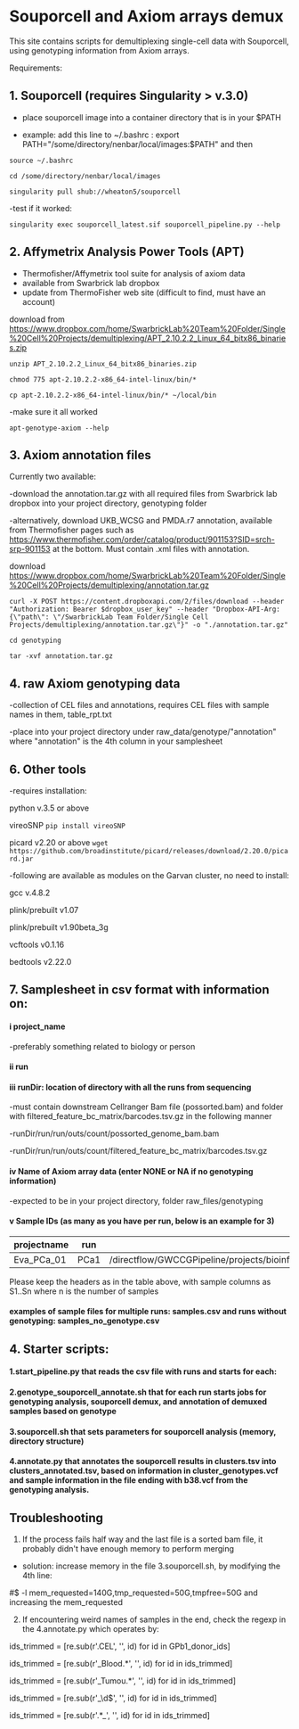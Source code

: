 # Souporcell and Axiom arrays demux

This site contains scripts for demultiplexing single-cell data with Souporcell, using genotyping information from Axiom arrays. 

Requirements:
## 1. Souporcell (requires Singularity > v.3.0)

- place souporcell image into a container directory that is in your $PATH

- example: add this line to ~/.bashrc : export PATH="/some/directory/nenbar/local/images:$PATH" and then

`source ~/.bashrc`

`cd /some/directory/nenbar/local/images`

`singularity pull shub://wheaton5/souporcell`

-test if it worked:

`singularity exec souporcell_latest.sif souporcell_pipeline.py --help`

## 2. Affymetrix Analysis Power Tools (APT)
- Thermofisher/Affymetrix tool suite for analysis of axiom data
- available from Swarbrick lab dropbox
- update from ThermoFisher web site (difficult to find, must have an account)

download from https://www.dropbox.com/home/SwarbrickLab%20Team%20Folder/Single%20Cell%20Projects/demultiplexing/APT_2.10.2.2_Linux_64_bitx86_binaries.zip

`unzip APT_2.10.2.2_Linux_64_bitx86_binaries.zip`

`chmod 775 apt-2.10.2.2-x86_64-intel-linux/bin/*`

`cp apt-2.10.2.2-x86_64-intel-linux/bin/* ~/local/bin`

-make sure it all worked

`apt-genotype-axiom --help`

## 3. Axiom annotation files

Currently two available:

-download the annotation.tar.gz with all required files from Swarbrick lab dropbox into your project directory, genotyping folder

-alternatively, download UKB_WCSG and PMDA.r7 annotation, available from Thermofisher pages such as https://www.thermofisher.com/order/catalog/product/901153?SID=srch-srp-901153 at the bottom. Must contain .xml files with annotation.

download https://www.dropbox.com/home/SwarbrickLab%20Team%20Folder/Single%20Cell%20Projects/demultiplexing/annotation.tar.gz

`curl -X POST https://content.dropboxapi.com/2/files/download --header "Authorization: Bearer $dropbox_user_key" --header "Dropbox-API-Arg: {\"path\": \"/SwarbrickLab Team Folder/Single Cell Projects/demultiplexing/annotation.tar.gz\"}" -o "./annotation.tar.gz"`

`cd genotyping`

`tar -xvf annotation.tar.gz`

## 4. raw Axiom genotyping data

-collection of CEL files and annotations, requires CEL files with sample names in them, table_rpt.txt

-place into your project directory under raw_data/genotype/"annotation" where "annotation" is the 4th column in your samplesheet


## 6. Other tools 

-requires installation:

python v.3.5 or above

vireoSNP `pip install vireoSNP`

picard v2.20 or above `wget https://github.com/broadinstitute/picard/releases/download/2.20.0/picard.jar`

-following are available as modules on the Garvan cluster, no need to install:

gcc v.4.8.2

plink/prebuilt v1.07

plink/prebuilt v1.90beta_3g

vcftools v0.1.16

bedtools v2.22.0



## 7. Samplesheet in csv format with information on: 
#### i project_name 
-preferably something related to biology or person
#### ii run
#### iii runDir: location of directory with all the runs from sequencing
-must contain downstream Cellranger Bam file (possorted.bam) and folder with filtered_feature_bc_matrix/barcodes.tsv.gz in the following manner

-runDir/run/run/outs/count/possorted_genome_bam.bam

-runDir/run/run/outs/count/filtered_feature_bc_matrix/barcodes.tsv.gz

#### iv Name of Axiom array data (enter NONE or NA if no genotyping information)

-expected to be in your project directory, folder raw_files/genotyping

#### v Sample IDs (as many as you have per run, below is an example for 3)

| projectname | run | runDir | genotype_array | S1 | S2 | S3 |
| ----------- | --- | ------ | -------------- | -- | -- | -- |
| Eva_PCa_01  | PCa1 | /directflow/GWCCGPipeline/projects/bioinformatics/R_200416_EVAAPO_INT_10X/200626_A00152_0271_BHFHVNDSXY/GE | HAR8323_UKB_2020_RESULTS | 20384 | 19616 | 20216 |

Please keep the headers as in the table above, with sample columns as S1..Sn where n is the number of samples

#### examples of sample files for multiple runs: samples.csv and runs without genotyping: samples_no_genotype.csv

## 4. Starter scripts:
#### 1.start_pipeline.py that reads the csv file with runs and starts for each:
#### 2.genotype_souporcell_annotate.sh that for each run starts jobs for genotyping analysis, souporcell demux, and annotation of demuxed samples based on genotype
#### 3.souporcell.sh that sets parameters for souporcell analysis (memory, directory structure)
#### 4.annotate.py that annotates the souporcell results in clusters.tsv into clusters_annotated.tsv, based on information in cluster_genotypes.vcf and sample information in the file ending with b38.vcf from the genotyping analysis.


## Troubleshooting

1. If the process fails half way and the last file is a sorted bam file, it probably didn't have enough memory to perform merging

- solution: increase memory in the file 3.souporcell.sh, by modifying the 4th line: 

#$ -l mem_requested=140G,tmp_requested=50G,tmpfree=50G and increasing the mem_requested



2. If encountering weird names of samples in the end, check the regexp in the 4.annotate.py which operates by:

ids_trimmed = [re.sub(r'.CEL', '', id) for id in GPb1_donor_ids]

ids_trimmed = [re.sub(r'_Blood.*', '', id) for id in ids_trimmed]

ids_trimmed = [re.sub(r'_Tumou.*', '', id) for id in ids_trimmed]

ids_trimmed = [re.sub(r'_\d$', '', id) for id in ids_trimmed]

ids_trimmed = [re.sub(r'.*_', '', id) for id in ids_trimmed]
